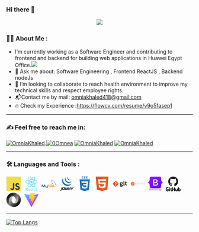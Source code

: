 ### Hi there 👋
<div id="header" align="center">
  <img src="https://media.giphy.com/media/3kPDmoWdBpQPNhCnUG/giphy.gif" width="200"/>
</div>

### :woman_technologist: About Me :
- I’m currently working as a Software Engineer and contributing to frontend and backend for building web applications in Huawei Egypt Office.<img src="https://media.giphy.com/media/WUlplcMpOCEmTGBtBW/giphy.gif" width="30">
- 💬 Ask me about: Software Engineering , Frontend ReactJS , Backend nodeJs  
- 🔭 I’m looking to collaborate to reach health environment to improve my technical skills and respect employee rights.
- 📬Contact me by mail: omniakhaled418@gmail.com
- 🔥 Check my Experience :https://flowcv.com/resume/v9o5fasep1

<hr>

### ✍️ Feel free to reach me in:
<div id="badges" align="left">
<a href="https://www.linkedin.com/in/omnia-khaled-568774171/" rel="nofollow">
<img align="center" src="https://raw.githubusercontent.com/rahuldkjain/github-profile-readme-generator/master/src/images/icons/Social/linked-in-alt.svg" alt="OmniaKhaled" height="30" width="40" style="max-width:100%;" >
</a>
<a href="https://twitter.com/0Omnea" rel="nofollow"><img align="center" src="https://raw.githubusercontent.com/rahuldkjain/github-profile-readme-generator/master/src/images/icons/Social/twitter.svg" alt="0Omnea" height="30" width="40" style="max-width: 100%;"></a>
<a href="https://www.facebook.com/omniakhaled1212/" rel="nofollow"><img align="center" src="https://raw.githubusercontent.com/rahuldkjain/github-profile-readme-generator/master/src/images/icons/Social/facebook.svg" alt="OmniaKhaled" height="30" width="40" style="max-width: 100%;"></a>
  <a href="(https://www.instagram.com/omnia_khalied/)" rel="nofollow"><img align="center" src="https://raw.githubusercontent.com/rahuldkjain/github-profile-readme-generator/master/src/images/icons/Social/instagram.svg" alt="OmniaKhaled" height="30" width="40" style="max-width: 100%;"></a>
</div>
<hr>

### :hammer_and_wrench: Languages and Tools :
<div>
  <img src="https://github.com/devicons/devicon/blob/master/icons/javascript/javascript-original.svg" title="JavaScript" alt="JavaScript" width="40" height="40"/>&nbsp;
  <img src="https://github.com/devicons/devicon/blob/master/icons/react/react-original-wordmark.svg" title="React" alt="React" width="40" height="40"/>&nbsp;
  <img src="https://github.com/devicons/devicon/blob/master/icons/mysql/mysql-original-wordmark.svg" title="MySQL"  alt="MySQL" width="40" height="40"/>&nbsp;
  <img src="https://github.com/devicons/devicon/blob/master/icons/jquery/jquery-original-wordmark.svg" title="jQuery"  alt="jQuery" width="40" height="40"/>&nbsp;
  <img src="https://github.com/devicons/devicon/blob/master/icons/css3/css3-plain-wordmark.svg"  title="CSS3" alt="CSS" width="40" height="40"/>&nbsp;
  <img src="https://github.com/devicons/devicon/blob/master/icons/html5/html5-original.svg" title="HTML5" alt="HTML" width="40" height="40"/>&nbsp;
  <img src="https://github.com/devicons/devicon/blob/master/icons/git/git-original-wordmark.svg" title="Git" **alt="Git" width="40" height="40"/>&nbsp;
  <img src="https://github.com/devicons/devicon/blob/master/icons/postman/postman-original-wordmark.svg" title="Postman" **alt="Postman" width="40" height="40"/>&nbsp;
  <img src="https://github.com/devicons/devicon/blob/master/icons/bootstrap/bootstrap-original-wordmark.svg" title="Bootstrap" **alt="Bootstrap" width="40" height="40"/>&nbsp;
  <img src="https://github.com/devicons/devicon/blob/master/icons/github/github-original-wordmark.svg" title="GitHub" **alt="GitHub" width="40" height="40"/>&nbsp;
  <img src="https://github.com/devicons/devicon/blob/master/icons/json/json-original.svg" title="JSON" **alt="JSON" width="40" height="40"/>&nbsp;
  <img src="https://github.com/devicons/devicon/blob/master/icons/vitejs/vitejs-original.svg" title="Vite" **alt="Vite" width="40" height="40"/>&nbsp;
</div>
<hr>

[![Top Langs](https://github-readme-stats.vercel.app/api/top-langs/?username=OmnikKhaled2121&layout=compact&theme=vision-friendly-dark)](https://github.com/anuraghazra/github-readme-stats)
